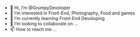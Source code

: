 - 👋 Hi, I’m @GrumpyDevoloper
- 👀 I’m interested in Front-End, Photography, Food and games
- 🌱 I’m currently learning Front-End Devoloping
- 💞️ I’m looking to collaborate on ...
- 📫 How to reach me ...

<!---
GrumpyDevoloper/GrumpyDevoloper is a ✨ special ✨ repository because its `README.md` (this file) appears on your GitHub profile.
You can click the Preview link to take a look at your changes.
--->
